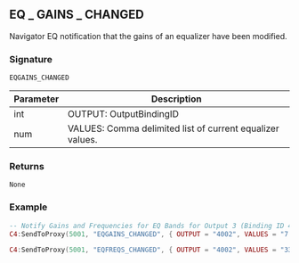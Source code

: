 ## EQ \_  GAINS \_  CHANGED

Navigator EQ notification that the gains of an equalizer have been modified.


### Signature

`EQGAINS_CHANGED`


| Parameter | Description |
| --- | --- |
| int | OUTPUT: OutputBindingID |
| num | VALUES: Comma delimited list of current equalizer values. |


### Returns

`None`


### Example

```lua
-- Notify Gains and Frequencies for EQ Bands for Output 3 (Binding ID 4002)
C4:SendToProxy(5001, "EQGAINS_CHANGED", { OUTPUT = "4002", VALUES = "7.5,3.8,5.4,4.59,7.8,7.4" }, "NOTIFY")_

C4:SendToProxy(5001, "EQFREQS_CHANGED", { OUTPUT = "4002", VALUES = "33,125,750,3000,8000,16000" }, "NOTIFY")
```




